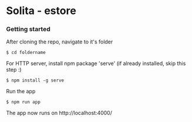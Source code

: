 # Solita - estore


### Getting started

After cloning the repo, navigate to it's folder
```
$ cd foldername
```
For HTTP server, install npm package 'serve' (if already installed, skip this step :)
```
$ npm install -g serve
```
Run the app
```
$ npm run app
```
The app now runs on http://localhost:4000/